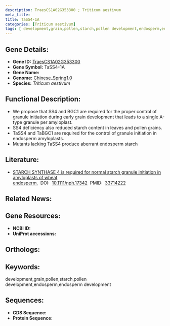 ```yaml
---
description: TraesCS1A02G353300 ; Triticum aestivum
meta_title:
title: TaSS4-1A
categories: [Triticum aestivum]
tags: [ development,grain,pollen,starch,pollen development,endosperm,endosperm development ]
---
```


## Gene Details:
- **Gene ID:**	[TraesCS1A02G353300]()
- **Gene Symbol:** TaSS4-1A
- **Gene Name:** 
- **Genome:** [Chinese_Spring1.0]()
- **Species:** *Triticum aestivum*

## Functional Description:
   - We propose that SS4 and BGC1 are required for the proper control of granule initiation during early grain development that leads to a single A-type granule per amyloplast. 
   - SS4 deficiency also reduced starch content in leaves and pollen grains.
   - TaSS4 and TaBGC1 are required for the control of granule initiation in endosperm amyloplasts.
   - Mutants lacking TaSS4 produce aberrant endosperm starch

## Literature:
   - [STARCH SYNTHASE 4 is required for normal starch granule initiation in amyloplasts of wheat endosperm.]( https://nph.onlinelibrary.wiley.com/doi/10.1111/nph.17342)&nbsp;&nbsp;DOI:&nbsp;&nbsp;[10.1111/nph.17342](https://nph.onlinelibrary.wiley.com/doi/10.1111/nph.17342)&nbsp;&nbsp;PMID:&nbsp;&nbsp;[33714222](https://pubmed.ncbi.nlm.nih.gov/33714222/)

## Related News:

## Gene Resources:
- **NCBI ID:** [](https://www.ncbi.nlm.nih.gov/gene/?term=)
- **UniProt accessions:** [](https://www.uniprot.org/uniprotkb//entry)

## Orthologs:

## Keywords:
development,grain,pollen,starch,pollen development,endosperm,endosperm development

## Sequences:
- **CDS Sequence:**
- **Protein Sequence:**
